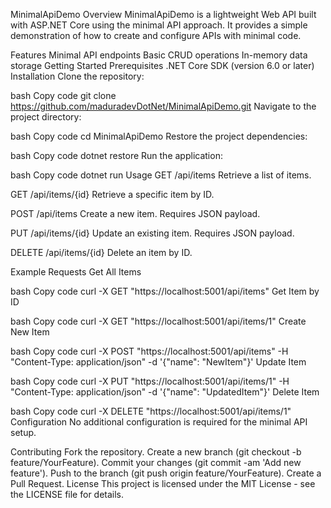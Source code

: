 MinimalApiDemo
Overview
MinimalApiDemo is a lightweight Web API built with ASP.NET Core using the minimal API approach. It provides a simple demonstration of how to create and configure APIs with minimal code.

Features
Minimal API endpoints
Basic CRUD operations
In-memory data storage
Getting Started
Prerequisites
.NET Core SDK (version 6.0 or later)
Installation
Clone the repository:

bash
Copy code
git clone https://github.com/maduradevDotNet/MinimalApiDemo.git
Navigate to the project directory:

bash
Copy code
cd MinimalApiDemo
Restore the project dependencies:

bash
Copy code
dotnet restore
Run the application:

bash
Copy code
dotnet run
Usage
GET /api/items
Retrieve a list of items.

GET /api/items/{id}
Retrieve a specific item by ID.

POST /api/items
Create a new item. Requires JSON payload.

PUT /api/items/{id}
Update an existing item. Requires JSON payload.

DELETE /api/items/{id}
Delete an item by ID.

Example Requests
Get All Items

bash
Copy code
curl -X GET "https://localhost:5001/api/items"
Get Item by ID

bash
Copy code
curl -X GET "https://localhost:5001/api/items/1"
Create New Item

bash
Copy code
curl -X POST "https://localhost:5001/api/items" -H "Content-Type: application/json" -d '{"name": "NewItem"}'
Update Item

bash
Copy code
curl -X PUT "https://localhost:5001/api/items/1" -H "Content-Type: application/json" -d '{"name": "UpdatedItem"}'
Delete Item

bash
Copy code
curl -X DELETE "https://localhost:5001/api/items/1"
Configuration
No additional configuration is required for the minimal API setup.

Contributing
Fork the repository.
Create a new branch (git checkout -b feature/YourFeature).
Commit your changes (git commit -am 'Add new feature').
Push to the branch (git push origin feature/YourFeature).
Create a Pull Request.
License
This project is licensed under the MIT License - see the LICENSE file for details.
